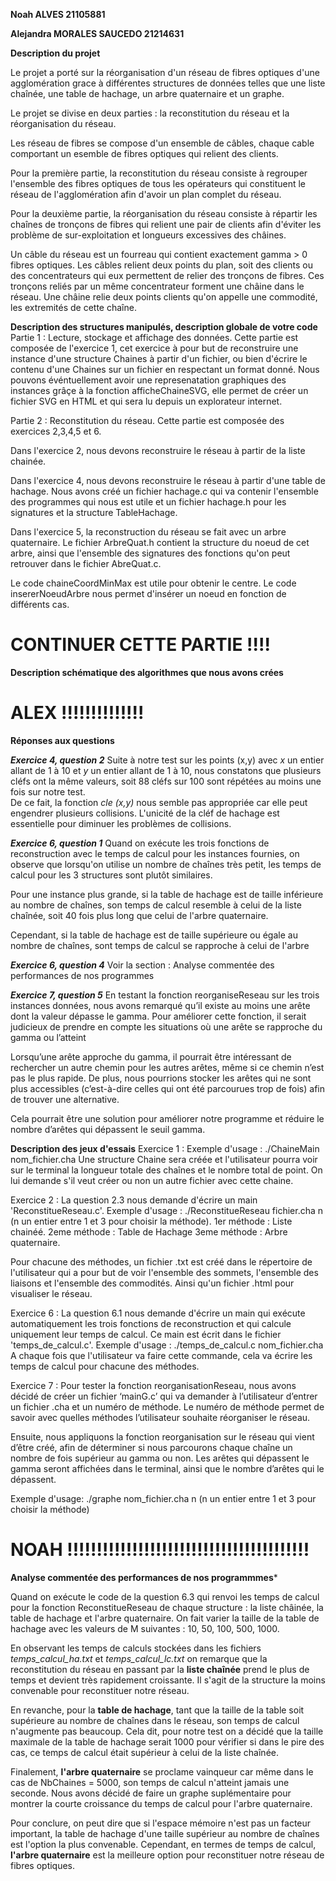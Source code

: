 **Noah ALVES 21105881**

**Alejandra MORALES SAUCEDO 21214631**

**Description du projet**

Le projet a porté sur la réorganisation d'un réseau de fibres optiques d'une agglomération grace à différentes structures de données telles que une liste chaînée, une table de hachage, un arbre quaternaire et un graphe. 

Le projet se divise en deux parties : la reconstitution du réseau et la réorganisation du réseau.

Les réseau de fibres se compose d'un ensemble de câbles, chaque cable comportant un esemble de fibres optiques qui relient des clients. 

Pour la première partie, la reconstitution du réseau consiste à regrouper l'ensemble des fibres optiques de tous les opérateurs qui constituent le réseau de l'agglomération afin d'avoir un plan complet du réseau.

Pour la deuxième partie, la réorganisation du réseau consiste à répartir les chaînes de tronçons de fibres qui relient une pair de clients afin d'éviter les problème de sur-exploitation et longueurs excessives des châines. 

Un câble du réseau est un fourreau qui contient exactement gamma > 0 fibres optiques. Les câbles relient deux points du plan, soit des clients ou des concentrateurs qui eux permettent de relier des tronçons de fibres. Ces tronçons reliés par un même concentrateur forment une châine dans le réseau. Une châine relie deux points clients qu'on appelle une commodité, les extremités de cette chaîne.  

**Description des structures manipulés, description globale de votre code**
Partie 1 : Lecture, stockage et affichage des données. 
Cette partie est composée de l'exercice 1, cet exercice à pour but de reconstruire une instance d'une structure Chaines à partir d'un fichier, ou bien d'écrire le contenu d'une Chaines sur un fichier en respectant un format donné.
Nous pouvons événtuellement avoir une represenatation graphiques des instances grâçe à la fonction afficheChaineSVG, elle permet de créer un fichier SVG en HTML et qui sera lu depuis un explorateur internet.




Partie 2 : Reconstitution du réseau.
Cette partie est composée des exercices 2,3,4,5 et 6. 

Dans l'exercice 2, nous devons reconstruire le réseau à partir de la liste chainée.

Dans l'exercice 4, nous devons reconstruire le réseau à partir d'une table de hachage. Nous avons créé un fichier hachage.c qui va contenir l'ensemble des programmes qui nous est utile et un fichier hachage.h pour les signatures et la structure TableHachage.

Dans l'exercice 5, la reconstruction du réseau se fait avec un arbre quaternaire. Le fichier ArbreQuat.h contient la structure du noeud de cet arbre, ainsi que l'ensemble des signatures des fonctions qu'on peut retrouver dans le fichier AbreQuat.c.

Le code chaineCoordMinMax est utile pour obtenir le centre.
Le code insererNoeudArbre nous permet d'insérer un noeud en fonction de différents cas.
 # CONTINUER CETTE PARTIE !!!!





**Description schématique des algorithmes que nous avons crées**
# ALEX !!!!!!!!!!!!!!


**Réponses aux questions**

**_Exercice 4, question 2_**
Suite à notre test sur les points (x,y) avec *x* un entier allant de 1 à 10 et *y* un entier allant de 1 à 10, nous constatons que plusieurs cléfs ont la même valeurs, soit 88 cléfs sur 100 sont répétées au moins une fois sur notre test.  
De ce fait, la fonction *cle (x,y)* nous semble pas appropriée car elle peut engendrer plusieurs collisions. 
L'unicité de la cléf de hachage est essentielle pour diminuer les problèmes de collisions. 

***Exercice 6, question 1***
Quand on exécute les trois fonctions de reconstruction avec le temps de calcul pour les instances fournies, on observe que lorsqu'on utilise un nombre de chaînes très petit, les temps de calcul pour les 3 structures sont plutôt similaires. 

Pour une instance plus grande, si la table de hachage est de taille inférieure au nombre de chaînes, son temps de calcul resemble à celui de la liste chaînée, soit 40 fois plus long que celui de l'arbre quaternaire. 

Cependant, si la table de hachage est de taille supérieure ou égale au nombre de chaînes, sont  temps de calcul se rapproche à celui de l'arbre 

***Exercice 6, question 4***
Voir la section : Analyse commentée des performances de nos programmes




***Exercice 7, question 5***
En testant la fonction reorganiseReseau sur les trois instances données, nous avons remarqué qu’il existe au moins une arête dont la valeur dépasse le gamma. Pour améliorer cette fonction, il serait judicieux de prendre en compte les situations où une arête se rapproche du gamma ou l’atteint

Lorsqu’une arête approche du gamma, il pourrait être intéressant de rechercher un autre chemin pour les autres arêtes, même si ce chemin n’est pas le plus rapide. De plus, nous pourrions stocker les arêtes qui ne sont plus accessibles (c’est-à-dire celles qui ont été parcourues trop de fois) afin de trouver une alternative.

Cela pourrait être une solution pour améliorer notre programme et réduire le nombre d’arêtes qui dépassent le seuil gamma.


**Description des jeux d'essais** 
Exercice 1 : 
Exemple d'usage : ./ChaineMain nom_fichier.cha 
Une structure Chaine sera créée et l'utilisateur pourra voir sur le terminal la longueur totale des chaînes et le nombre total de point.
On lui demande s'il veut créer ou non un autre fichier avec cette chaine.

Exercice 2 : La question 2.3 nous demande d'écrire un main 'ReconstitueReseau.c'.
Exemple d'usage : ./ReconstitueReseau fichier.cha n        (n un entier entre 1 et 3 pour choisir la méthode).
1er méthode : Liste chainéé.
2eme méthode : Table de Hachage
3eme méthode : Arbre quaternaire.

Pour chacune des méthodes, un fichier .txt est créé dans le répertoire de l'utilisateur qui a pour but de voir l'ensemble des sommets, l'ensemble des liaisons et l'ensemble des commodités.
Ainsi qu'un fichier .html pour visualiser le réseau.


Exercice 6 :
La question 6.1 nous demande d'écrire un main qui exécute automatiquement les trois fonctions de reconstruction et qui calcule uniquement leur temps de calcul. Ce main est écrit dans le fichier 'temps_de_calcul.c'. 
Exemple d'usage : ./temps_de_calcul.c nom_fichier.cha
A chaque fois que l'utilisateur va faire cette commande, cela va écrire les temps de calcul pour chacune des méthodes.

Exercice 7 :
Pour tester la fonction reorganisationReseau, nous avons décidé de créer un fichier ‘mainG.c’ qui va demander à l’utilisateur d’entrer un fichier .cha et un numéro de méthode. Le numéro de méthode permet de savoir avec quelles méthodes l’utilisateur souhaite réorganiser le réseau.

Ensuite, nous appliquons la fonction reorganisation sur le réseau qui vient d’être créé, afin de déterminer si nous parcourons chaque chaîne un nombre de fois supérieur au gamma ou non. Les arêtes qui dépassent le gamma seront affichées dans le terminal, ainsi que le nombre d’arêtes qui le dépassent.

Exemple d'usage: ./graphe nom_fichier.cha n        (n un entier entre 1 et 3 pour choisir la méthode)



# NOAH !!!!!!!!!!!!!!!!!!!!!!!!!!!!!!!!!!!!!!!!!

**Analyse commentée des performances de nos programmmes***

Quand on exécute le code de la question 6.3 qui renvoi les temps de calcul pour la fonction ReconstitueReseau de chaque structure : la liste châinée, la table de hachage et l'arbre quaternaire. 
On fait varier la taille de la table de hachage avec les valeurs de M suivantes : 10, 50, 100, 500, 1000.

En observant les temps de calculs stockées dans les fichiers *temps_calcul_ha.txt* et *temps_calcul_lc.txt* on remarque que la reconstitution du réseau en passant par la **liste chaînée** prend le plus de temps et devient très rapidement croissante.
Il s'agit de la structure la moins convenable pour reconstituer notre réseau. 

En revanche, pour la **table de hachage**, tant que la taille de la table soit supérieure au nombre de chaînes dans le réseau, son temps de calcul n'augmente pas beaucoup.
Cela dit, pour notre test on a décidé que la taille maximale de la table de hachage serait 1000 pour vérifier si dans le pire des cas, ce temps de calcul était supérieur à celui de la liste chaînée. 

Finalement, **l'arbre quaternaire** se proclame vainqueur car même dans le cas de NbChaines = 5000, son temps de calcul n'atteint jamais une seconde. Nous avons décidé de faire un graphe suplémentaire pour montrer la courte croissance du temps de calcul pour l'arbre quaternaire. 

Pour conclure, on peut dire que si l'espace mémoire n'est pas un facteur important, la table de hachage d'une taille supérieur au nombre de chaînes est l'option la plus convenable. Cependant, en termes de temps de calcul, **l'arbre quaternaire** est la meilleure option pour reconstituer notre réseau de fibres optiques. 